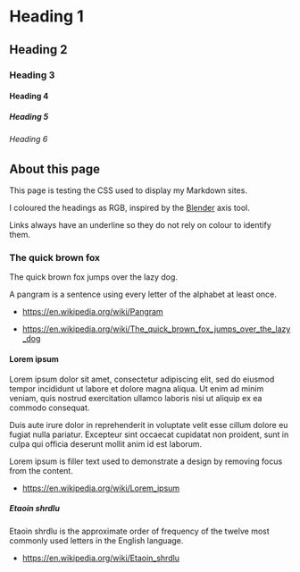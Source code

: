 # Heading 1

## Heading 2

### Heading 3

#### Heading 4

##### Heading 5

###### Heading 6

## About this page

This page is testing the CSS used to display my Markdown sites.

I coloured the headings as RGB, inspired by the
[Blender](https://www.blender.org/) axis tool.

Links always have an underline so they do not rely on colour to identify
them.


### The quick brown fox

The quick brown fox jumps over the lazy dog.

A pangram is a sentence using every letter of the alphabet at least
once.

- https://en.wikipedia.org/wiki/Pangram

- https://en.wikipedia.org/wiki/The_quick_brown_fox_jumps_over_the_lazy_dog


#### Lorem ipsum

Lorem ipsum dolor sit amet, consectetur adipiscing elit, sed do eiusmod
tempor incididunt ut labore et dolore magna aliqua.
Ut enim ad minim veniam, quis nostrud exercitation ullamco laboris nisi
ut aliquip ex ea commodo consequat.

Duis aute irure dolor in reprehenderit in voluptate velit esse cillum
dolore eu fugiat nulla pariatur.
Excepteur sint occaecat cupidatat non proident, sunt in culpa qui
officia deserunt mollit anim id est laborum.

Lorem ipsum is filler text used to demonstrate a design by removing
focus from the content.

- https://en.wikipedia.org/wiki/Lorem_ipsum


##### Etaoin shrdlu

Etaoin shrdlu is the approximate order of frequency of the twelve most
commonly used letters in the English language.

- https://en.wikipedia.org/wiki/Etaoin_shrdlu
